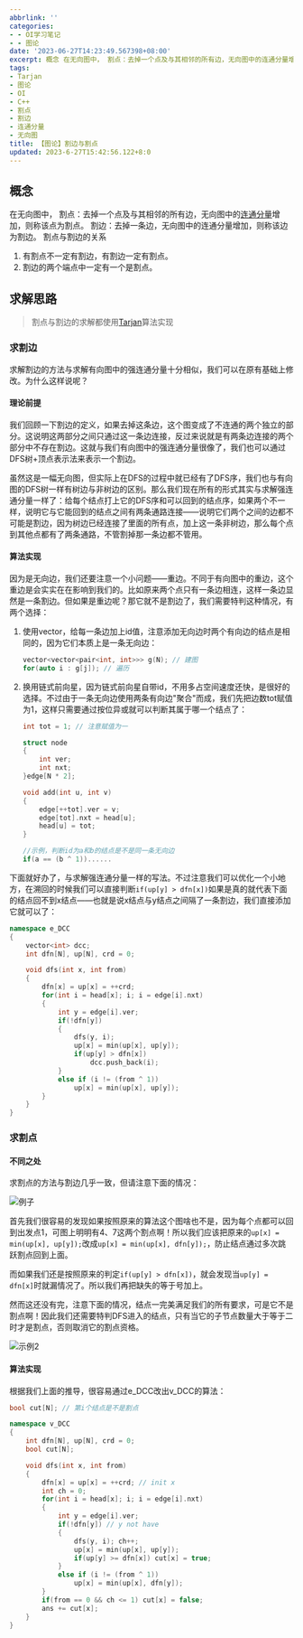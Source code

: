 ```yaml
---
abbrlink: ''
categories:
- - OI学习笔记
- - 图论
date: '2023-06-27T14:23:49.567398+08:00'
excerpt: 概念 在无向图中， 割点：去掉一个点及与其相邻的所有边，无向图中的连通分量增加，则称该点为割点。 割边：去掉一条边，无向图中的连通分量增加，则称该边为割边。 割点与割边的关系 1.有割点不一定有割边，有割边一定有割点。 2.割边的两个端点中一定有一个是割点。 求解思路  割点与割边的求解都使用Tarjan算法实现  求割边 求解割边的方法与求解有向图中的强连通分量十分相似，我们可以在原有基础上修改...
tags:
- Tarjan
- 图论
- OI
- C++
- 割点
- 割边
- 连通分量
- 无向图
title: 【图论】割边与割点
updated: 2023-6-27T15:42:56.122+8:0
---
```

## 概念

在无向图中，
割点：去掉一个点及与其相邻的所有边，无向图中的[连通分量](https://www.saroprock.com/post/3a57de4f.html)增加，则称该点为割点。
割边：去掉一条边，无向图中的连通分量增加，则称该边为割边。
割点与割边的关系

1. 有割点不一定有割边，有割边一定有割点。
2. 割边的两个端点中一定有一个是割点。

## 求解思路

> 割点与割边的求解都使用[Tarjan](https://www.saroprock.com/tags/Tarjan/)算法实现

### 求割边

求解割边的方法与求解有向图中的强连通分量十分相似，我们可以在原有基础上修改。为什么这样说呢？

#### 理论前提

我们回顾一下割边的定义，如果去掉这条边，这个图变成了不连通的两个独立的部分。这说明这两部分之间只通过这一条边连接，反过来说就是有两条边连接的两个部分中不存在割边。这就与我们有向图中的强连通分量很像了，我们也可以通过DFS树+顶点表示法来表示一个割边。

虽然这是一幅无向图，但实际上在DFS的过程中就已经有了DFS序，我们也与有向图的DFS树一样有树边与非树边的区别。那么我们现在所有的形式其实与求解强连通分量一样了：给每个结点打上它的DFS序和可以回到的结点序，如果两个不一样，说明它与它能回到的结点之间有两条通路连接——说明它们两个之间的边都不可能是割边，因为树边已经连接了里面的所有点，加上这一条非树边，那么每个点到其他点都有了两条通路，不管割掉那一条边都不管用。

#### 算法实现

因为是无向边，我们还要注意一个小问题——重边。不同于有向图中的重边，这个重边是会实实在在影响到我们的。比如原来两个点只有一条边相连，这样一条边显然是一条割边。但如果是重边呢？那它就不是割边了，我们需要特判这种情况，有两个选择：

1. 使用vector，给每一条边加上id值，注意添加无向边时两个有向边的结点是相同的，因为它们本质上是一条无向边：

   ```C++
   vector<vector<pair<int, int>>> g(N); // 建图
   for(auto i : g[j]); // 遍历
   ```
2. 换用链式前向星，因为链式前向星自带id，不用多占空间速度还快，是很好的选择。不过由于一条无向边使用两条有向边"聚合"而成，我们先把边数tot赋值为1，这样只需要通过按位异或就可以判断其属于哪一个结点了：

   ```C++
   int tot = 1; // 注意赋值为一

   struct node
   {
       int ver;
       int nxt;
   }edge[N * 2];

   void add(int u, int v)
   {
       edge[++tot].ver = v;
       edge[tot].nxt = head[u];
       head[u] = tot;
   }

   //示例，判断id为a和b的结点是不是同一条无向边
   if(a == (b ^ 1))......
   ```

下面就好办了，与求解强连通分量一样的写法。不过注意我们可以优化一个小地方，在溯回的时候我们可以直接判断``if(up[y] > dfn[x])``如果是真的就代表下面的结点回不到x结点——也就是说x结点与y结点之间隔了一条割边，我们直接添加它就可以了：

```C++
namespace e_DCC
{
    vector<int> dcc;
    int dfn[N], up[N], crd = 0;

    void dfs(int x, int from)
    {
        dfn[x] = up[x] = ++crd;
        for(int i = head[x]; i; i = edge[i].nxt)
        {
            int y = edge[i].ver;
            if(!dfn[y])
            {
                dfs(y, i); 
                up[x] = min(up[x], up[y]);
                if(up[y] > dfn[x])
                    dcc.push_back(i);
            }
            else if (i != (from ^ 1))
                up[x] = min(up[x], up[y]);
        }
    }
}
```

### 求割点

#### 不同之处

求割点的方法与割边几乎一致，但请注意下面的情况：

![例子](https://img1.imgtp.com/2023/06/27/TmLIqPx7.png)

首先我们很容易的发现如果按照原来的算法这个图啥也不是，因为每个点都可以回到出发点1，可图上明明有4、7这两个割点啊！所以我们应该把原来的`up[x] = min(up[x], up[y]);`改成`up[x] = min(up[x], dfn[y]);`，防止结点通过多次跳跃割点回到上面。

而如果我们还是按照原来的判定`if(up[y] > dfn[x])`，就会发现当`up[y] = dfn[x]`时就漏情况了。所以我们再把缺失的等于号加上。

然而这还没有完，注意下面的情况，结点一完美满足我们的所有要求，可是它不是割点啊！因此我们还需要特判DFS进入的结点，只有当它的子节点数量大于等于二时才是割点，否则取消它的割点资格。

![示例2](https://img1.imgtp.com/2023/06/27/Cdl8IYev.png)

#### 算法实现

根据我们上面的推导，很容易通过e_DCC改出v_DCC的算法：

```C++
bool cut[N]; // 第i个结点是不是割点

namespace v_DCC
{
    int dfn[N], up[N], crd = 0;
    bool cut[N];

    void dfs(int x, int from)
    {
        dfn[x] = up[x] = ++crd; // init x
        int ch = 0;
        for(int i = head[x]; i; i = edge[i].nxt)
        {
            int y = edge[i].ver;
            if(!dfn[y]) // y not have
            {
                dfs(y, i); ch++;
                up[x] = min(up[x], up[y]);
                if(up[y] >= dfn[x]) cut[x] = true;
            }
            else if (i != (from ^ 1))
                up[x] = min(up[x], dfn[y]);
        }
        if(from == 0 && ch <= 1) cut[x] = false;
        ans += cut[x];
    }
}
```
